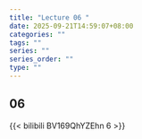 ```yaml
---
title: "Lecture 06 "
date: 2025-09-21T14:59:07+08:00
categories: ""
tags: ""
series: ""
series_order: ""
type: ""
---
```


## 06

{{< bilibili BV169QhYZEhn 6 >}}


